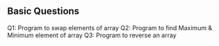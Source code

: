 ## Basic Questions
Q1: Program to swap elements of array
Q2: Program to find Maximum & Minimum element of array
Q3: Program to reverse an array
